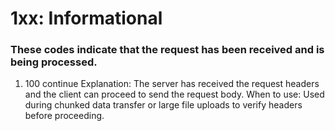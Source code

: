 # 1xx: Informational
### These codes indicate that the request has been received and is being processed.
1. 100 continue
Explanation: The server has received the request headers and the client can proceed to send the request body.
When to use: Used during chunked data transfer or large file uploads to verify headers before proceeding.

